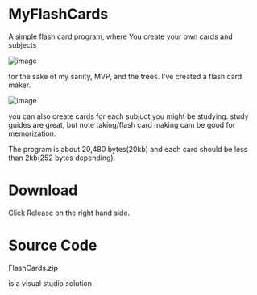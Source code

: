 # MyFlashCards
A simple flash card program, where You create your own cards and subjects

![image](https://user-images.githubusercontent.com/83480083/195485524-24f86441-218b-4a8b-8fa0-58362fcead65.png)

for the sake of my sanity, MVP, and the trees. I've created a flash card maker. 

![image](https://user-images.githubusercontent.com/83480083/195486318-1ee2ec90-e673-4523-9202-c3197f805fa6.png)

you can also create cards for each subjuct you might be studying. study guides are great, but note taking/flash card making cam be good for memorization.

The program is about 20,480 bytes(20kb) and each card should be less than 2kb(252 bytes depending).

# Download

Click Release on the right hand side.

# Source Code

FlashCards.zip

is a visual studio solution
